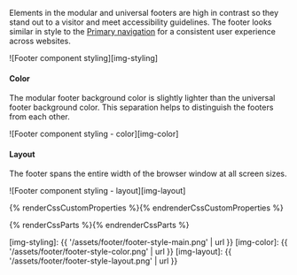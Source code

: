 Elements in the modular and universal footers are high in contrast so they stand 
out to a visitor and meet accessibility guidelines. The footer looks similar in 
style to the [Primary navigation][navigation-primary] for a consistent user 
experience across websites.

![Footer component styling][img-styling]

#### Color

The modular footer background color is slightly lighter than the universal 
footer background color. This separation helps to distinguish the footers from 
each other.

![Footer component styling - color][img-color]

#### Layout

The footer spans the entire width of the browser window at all screen 
sizes.

![Footer component styling - layout][img-layout]

{% renderCssCustomProperties %}{% endrenderCssCustomProperties %}

{% renderCssParts %}{% endrenderCssParts %}

[navigation-primary]: /components/navigation
[img-styling]: {{ '/assets/footer/footer-style-main.png' | url }}
[img-color]: {{ '/assets/footer/footer-style-color.png' | url }}
[img-layout]: {{ '/assets/footer/footer-style-layout.png' | url }}
